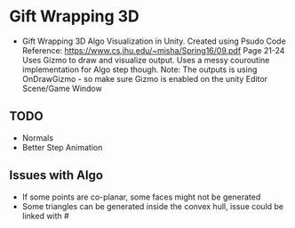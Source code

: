 # Gift Wrapping 3D
 - Gift Wrapping 3D Algo Visualization in Unity. Created using Psudo Code Reference: https://www.cs.jhu.edu/~misha/Spring16/09.pdf Page 21-24
 Uses Gizmo to draw and visualize output.
 Uses a messy couroutine implementation for Algo step though.
 Note: 
 The outputs is using OnDrawGizmo - so make sure Gizmo is enabled on the unity Editor Scene/Game Window
 
## TODO
  - Normals
  - Better Step Animation
 
## Issues with Algo
 - If some points are co-planar, some faces might not be generated
 - Some triangles can be generated inside the convex hull, issue could be linked with #
